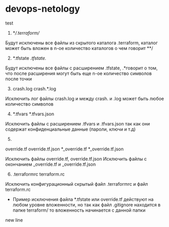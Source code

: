 # devops-netology
test

1) **/.terraform/*

Будут исключены все файлы из скрытого каталога .terraform, каталог может быть вложен в n-ое количество каталогов о чем говорит **/

2) *.tfstate *.tfstate.*

Будут исключены все файлы с расширением .tfstate, .*говорит о том, что после расширения могут быть еще n-ое количество символов после точки

3) crash.log  crash.*.log

Исключить лог файлы crash.log и между crash. и .log может быть любое количество символов

4) *.tfvars *.tfvars.json

Исключить файлы с расширением .tfvars и .tfvars.json так как они содержат конфиденциальные данные (пароли, ключи и т.д)

5) 
override.tf
override.tf.json
*_override.tf
*_override.tf.json

Исключить файлы override.tf, override.tf.json
Исключить файлы с окончанием  _override.tf и _override.tf.json

6) .terraformrc terraform.rc

Исключить конфигурационный скрытый файл .terraformrc и файл terraform.rc

* Пример исключения файла *.tfstate или override.tf действуют на любом уровне вложенности, но так как файл .gitignore находится в папке terraform/ то вложенность начинается с данной папки




new line
